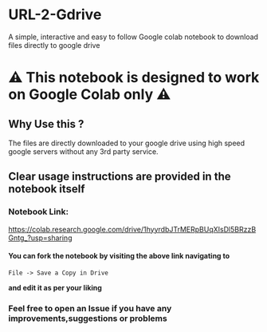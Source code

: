# URL-2-Gdrive
A simple, interactive and easy to follow Google colab notebook to download files directly to google drive


# ⚠ This notebook is designed to work on Google Colab only ⚠ #

## Why Use this ? ##
The files are directly downloaded to your google drive using high speed google servers without any 3rd party service.

## Clear usage instructions are provided in the notebook itself ##

### Notebook Link: ### 
https://colab.research.google.com/drive/1hyyrdbJTrMERpBUqXIsDl5BRzzBGntg_?usp=sharing 


#### You can fork the notebook by visiting the above link navigating to #### 
```
File -> Save a Copy in Drive
``` 
**and edit it as per your liking**
### Feel free to open an Issue if you have any improvements,suggestions or problems ###
